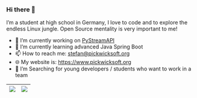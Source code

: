 ### Hi there 👋

I’m a student at high school in Germany, I love to code and to explore the endless Linux jungle. Open Source mentality is very important to me! 

- 🔭 I’m currently working on [PyStreamAPI](https://github.com/PickwickSoft/pystreamapi)
- 🌱 I’m currently learning advanced Java Spring Boot
- 📫 How to reach me: stefan@pickwicksoft.org
- 🌐 My website is: https://www.pickwicksoft.org
- 🔎 I’m Searching for young developers / students who want to work in a team

<table align="center">
<thead>
<tr>
<th><a href="#"><img src="https://github-readme-stats.vercel.app/api?username=garlontas&amp;count_private=true&amp;show_icons=true&amp;include_all_commits=true&amp;hide_border=true" align="center"></a></th>
<th><a href="#"><img src="https://github-readme-stats.vercel.app/api/top-langs/?username=garlontas&amp;hide=html&amp;hide_border=true&amp;layout=compact" align="center"></a></th>
</tr>
</thead>
</table>
<!--
<p align="center"><img align="center" src="https://github-profile-trophy.vercel.app/?username=garlontas&row=1&margin-w=15" /></>

<!--
**garlontas/garlontas** is a ✨ _special_ ✨ repository because its `README.md` (this file) appears on your GitHub profile.

Here are some ideas to get you started:

- 🔭 I’m currently working on ...
- 🌱 I’m currently learning ...
- 👯 I’m looking to collaborate on ...
- 🤔 I’m looking for help with ...
- 💬 Ask me about ...
- 📫 How to reach me: ...
- 😄 Pronouns: ...
- ⚡ Fun fact: ...
-->
